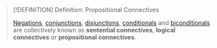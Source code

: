 >[!DEFINITION] Definition: Propositional Connectives
>
>[Negations](Negation.md), [conjunctions](Conjunction.md), [disjunctions](Disjunction.md), [conditionals](Conditional.md) and [biconditionals](Biconditional.md) are collectively known as **sentential connectives**, **logical connectives** or **propositional connectives**.
>